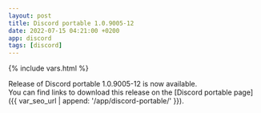 ```yaml
---
layout: post
title: Discord portable 1.0.9005-12
date: 2022-07-15 04:21:00 +0200
app: discord
tags: [discord]
---
```

{% include vars.html %}

Release of Discord portable 1.0.9005-12 is now available.<br />
You can find links to download this release on the [Discord portable page]({{ var_seo_url | append: '/app/discord-portable/' }}).
